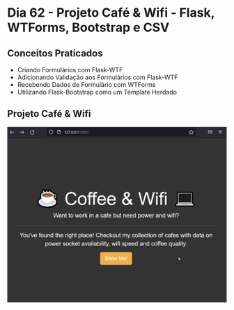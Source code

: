 # Dia 62 - Projeto Café & Wifi - Flask, WTForms, Bootstrap e CSV

## Conceitos Praticados

* Criando Formulários com Flask-WTF
* Adicionando Validação aos Formulários com Flask-WTF
* Recebendo Dados de Formulário com WTForms
* Utilizando Flask-Bootstrap como um Template Herdado

## Projeto Café & Wifi

![day62](https://github.com/EmersonPenelli/100-days-of-code-with-python/blob/main/gifs/Coffee_and_wifi.gif)
